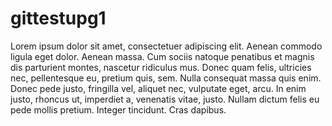 # gittestupg1
Lorem ipsum dolor sit amet, consectetuer adipiscing elit. Aenean commodo ligula eget dolor. Aenean massa. Cum sociis natoque 
penatibus et magnis dis parturient montes, nascetur ridiculus mus. Donec quam felis, ultricies nec, pellentesque eu, pretium 
quis, sem. Nulla consequat massa quis enim. Donec pede justo, fringilla vel, aliquet nec, vulputate eget, arcu. In enim justo, 
rhoncus ut, imperdiet a, venenatis vitae, justo. Nullam dictum felis eu pede mollis pretium. Integer tincidunt. Cras dapibus.

